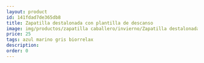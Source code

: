 ```yaml
---
layout: product
id: 141fdad7de365db8
title: Zapatilla destalonada con plantilla de descanso
image: img/productos/zapatilla caballero/invierno/Zapatilla destalonada con plantilla de descanso=25=azul marino gris biorrelax.webp
price: 25
tags: azul marino gris biorrelax
description: 
order: 0
---
```

